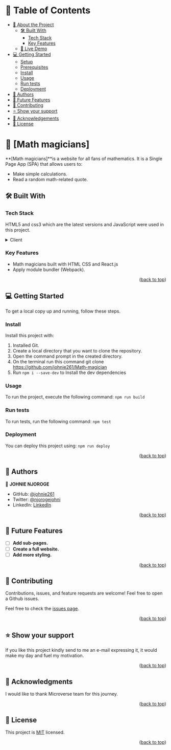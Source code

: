 # 📗 Table of Contents

- [📖 About the Project](#about-project)
  - [🛠️ Built With](#built-with)
    - [Tech Stack](#tech-stack)
    - [Key Features](#key-features)
  - [🚀 Live Demo](#live-demo)
- [💻 Getting Started](#getting-started)
  - [Setup](#setup)
  - [Prerequisites](#prerequisites)
  - [Install](#install)
  - [Usage](#usage)
  - [Run tests](#run-tests)
  - [Deployment](#triangular_flag_on_post-deployment)
- [👥 Authors](#authors)
- [🔭 Future Features](#future-features)
- [🤝 Contributing](#contributing)
- [⭐ Show your support](#support)
- [🙏 Acknowledgements](#acknowledgements)
- [📝 License](#license)


# 📖 [Math magicians] <a name="about-project"></a>


**[Math magicians]**is a website for all fans of mathematics. It is a Single Page App (SPA) that allows users to:
- Make simple calculations.
- Read a random math-related quote.

## 🛠️ Built With <a name="built-with"></a>

### Tech Stack <a name="tech-stack"></a>


HTML5 and css3 which are the latest versions and JavaScript were used in this project.

<details>
  <summary>Client</summary>
  <ul>
    <li><a href="">React.js</a></li>
    <li><a href="">Css</a></li>
    <li><a href="">HTML</a></li>
  </ul>
</details>

### Key Features <a name="key-features"></a>



-  Math magicians built with HTML CSS and React.js
-  Apply module bundler (Webpack).

<p align="right">(<a href="#readme-top">back to top</a>)</p>




## 💻 Getting Started <a name="getting-started"></a>

To get a local copy up and running, follow these steps.

### Install

Install this project with:
1. Installed Git.
2. Create a local directory that you want to clone the repository.
3. Open the command prompt in the created directory.
4. On the terminal run this command git clone https://github.com/johnie261/Math-magician
5. Run ``` npm i --save-dev ```  to Install the dev dependencies
### Usage

To run the project, execute the following command:
``` npm run build ```

### Run tests

To run tests, run the following command:
``` npm test ```

### Deployment

You can deploy this project using:
``` npm run deploy ```

<p align="right">(<a href="#readme-top">back to top</a>)</p>

<!-- AUTHORS -->

## 👥 Authors <a name="authors"></a>



👤 **JOHNIE NJOROGE**

- GitHub: [@johnie261](https://github.com/johnie261)
- Twitter: [@njorogejohni](https://twitter.com/njorogejohnie)
- LinkedIn: [LinkedIn](https://www.linkedin.com/in/john-njoroge-19b6a4245/)


<p align="right">(<a href="#readme-top">back to top</a>)</p>

<!-- FUTURE FEATURES -->

## 🔭 Future Features <a name="future-features"></a>


- [ ] **Add sub-pages.**
- [ ] **Create a full website.**
- [ ] **Add more styling.**

<p align="right">(<a href="#readme-top">back to top</a>)</p>



## 🤝 Contributing <a name="contributing"></a>

Contributions, issues, and feature requests are welcome!
Feel free to open a Github issues.

Feel free to check the [issues page](../../issues/).

<p align="right">(<a href="#readme-top">back to top</a>)</p>
<!-- SUPPORT -->

## ⭐ Show your support <a name="support"></a>

If you like this project kindly send to me an e-mail expressing it, it would make my day and fuel my motivation.

<p align="right">(<a href="#readme-top">back to top</a>)</p>


## 🙏 Acknowledgments <a name="acknowledgements"></a>

I would like to thank Microverse team for this journey.

<p align="right">(<a href="#readme-top">back to top</a>)</p>

## 📝 License <a name="license"></a>

This project is [MIT](https://github.com/johnie261/Math-magician/blob/setup/MIT.md) licensed.

<p align="right">(<a href="#readme-top">back to top</a>)</p>
